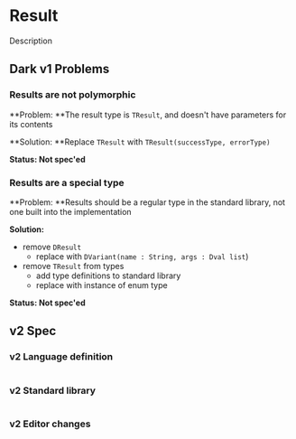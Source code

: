 # Result

Description

## Dark v1 Problems

### Results are not polymorphic

**Problem: **The result type is `TResult`, and doesn't have parameters for its contents

**Solution: **Replace `TResult` with `TResult(successType, errorType)`

**Status: Not spec'ed**

### Results are **a special type**

**Problem: **Results should be a regular type in the standard library, not one built into the implementation

**Solution:**

* remove `DResult`
  * replace with `DVariant(name : String, args : Dval list`)
* remove `TResult` from types
  * add type definitions to standard library
  * replace with instance of enum type

**Status: Not spec'ed**

##

## v2 Spec

### v2 Language definition

```
```

### v2 Standard library

```
```

### v2 Editor changes

###
